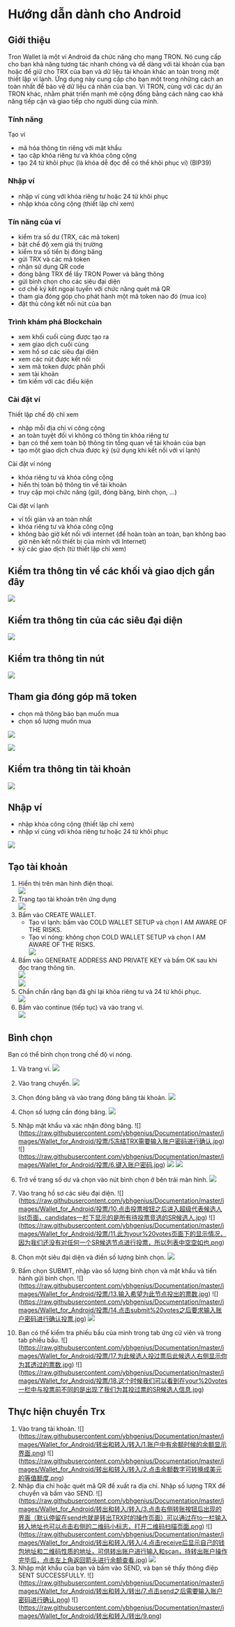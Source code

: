 # Hướng dẫn dành cho Android

## Giới thiệu

Tron Wallet là một ví Android đa chức năng cho mạng TRON. Nó cung cấp cho bạn khả năng tương tác nhanh chóng và dễ dàng với tài khoản của bạn hoặc để giữ cho TRX của bạn và dữ liệu tài khoản khác an toàn trong một thiết lập ví lạnh. Ứng dụng này cung cấp cho bạn một trong những cách an toàn nhất để bảo vệ dữ liệu cá nhân của bạn. Ví TRON, cùng với các dự án TRON khác, nhằm phát triển mạnh mẽ cộng đồng bằng cách nâng cao khả năng tiếp cận và giao tiếp cho người dùng của mình.

### Tính năng

Tạo ví

+ mã hóa thông tin riêng với mật khẩu
+ tạo cặp khóa riêng tư và khóa công cộng
+ tạo 24 từ khôi phục (là khóa dễ đọc để có thể khôi phục ví) (BIP39)

### Nhập ví

+ nhập ví cùng với khóa riêng tư hoặc 24 từ khôi phục
+ nhập khóa công cộng (thiết lập chỉ xem)

### Tín năng của ví

+ kiểm tra số dư (TRX, các mã token)
+ bật chế độ xem giá thị trường
+ kiểm tra số tiền bị đóng băng
+ gửi TRX và các mã token
+ nhận sử dụng QR code
+ đóng băng TRX để lấy TRON Power và băng thông
+ gửi bình chọn cho các siêu đại diện
+ cơ chế ký kết ngoại tuyến với chức năng quét mã QR
+ tham gia đóng góp cho phát hành một mã token nào đó (mua ico)
+ đặt thủ công kết nối nút của bạn

### Trình khám phá Blockchain

+ xem khối cuối cùng được tạo ra
+ xem giao dịch cuối cùng
+ xem hồ sơ các siêu đại diện
+ xem các nút được kết nối
+ xem mã token được phân phối
+ xem tài khoản
+ tìm kiếm với các điều kiện

### Cài đặt ví

Thiết lập chế độ chỉ xem

+ nhập mỗi địa chỉ ví công cộng
+ an toàn tuyệt đối vì không có thông tin khóa riêng tư
+ bạn có thể xem toàn bộ thông tin tổng quan về tài khoản của bạn
+ tạo một giao dịch chưa được ký (sử dụng khi kết nối với ví lạnh)

Cài đặt ví nóng

+ khóa riêng tư và khóa công cộng
+ hiển thị toàn bộ thông tin về tài khoản
+ truy cập mọi chức năng (gửi, đóng băng, bình chọn, ...)

Cài đặt ví lạnh

+ ví tối giản và an toàn nhất
+ khóa riêng tư và khóa công cộng
+ không bào giờ kết nối với internet (để hoàn toàn an toàn, bạn không bao giờ nên kết nối thiết bị của mình với Internet)
+ ký các giao dịch (từ thiết lập chỉ xem)

## Kiểm tra thông tin về các khối và giao dịch gần đây

![](https://raw.githubusercontent.com/ybhgenius/Documentation/master/images/Wallet_for_Android/查看相关信息/区块和交易信息.png)

## Kiểm tra thông tin của các siêu đại diện

![](https://raw.githubusercontent.com/ybhgenius/Documentation/master/images/Wallet_for_Android/查看相关信息/查看SP候选信息.png)

## Kiểm tra thông tin nút

![](https://raw.githubusercontent.com/ybhgenius/Documentation/master/images/Wallet_for_Android/查看相关信息/查看节点信息.png)

## Tham gia đóng góp mã token

+ chọn mã thông báo bạn muốn mua
+ chọn số lượng muốn mua 

![](https://raw.githubusercontent.com/ybhgenius/Documentation/master/images/Wallet_for_Android/查看相关信息/查看token信息.png)

![](https://raw.githubusercontent.com/ybhgenius/Documentation/master/images/Wallet_for_Android/查看相关信息/选择购买数量.png)

## Kiểm tra thông tin tài khoản

![](https://raw.githubusercontent.com/ybhgenius/Documentation/master/images/Wallet_for_Android/查看相关信息/查看账户信息.png)

## Nhập ví

+ nhập khóa công cộng (thiết lập chỉ xem)
+ nhập ví cùng với khóa riêng tư hoặc 24 từ khôi phục

![](https://raw.githubusercontent.com/ybhgenius/Documentation/master/images/Wallet_for_Android/倒入钱包/导入钱包.png)

## Tạo tài khoản

1. Hiển thị trên màn hình điện thoại.  
    ![](https://raw.githubusercontent.com/ybhgenius/Documentation/master/images/Wallet_for_Android/创建钱包账户/1桌面显示.png)
2. Trang tạo tài khoản trên ứng dụng   
    ![](https://raw.githubusercontent.com/ybhgenius/Documentation/master/images/Wallet_for_Android/创建钱包账户/2.点击app之后的界面.jpg)
3. Bấm vào CREATE WALLET.  
    + Tạo ví lạnh: bấm vào COLD WALLET SETUP và chọn I AM AWARE OF THE RISKS.
    + Tạo ví nóng: không chọn COLD WALLET SETUP và chọn I AM AWARE OF THE RISKS.  
        ![](https://raw.githubusercontent.com/ybhgenius/Documentation/master/images/Wallet_for_Android/创建钱包账户/3.设置密码.jpg) 
4. Bấm vào GENERATE ADDRESS AND PRIVATE KEY và bấm OK sau khi đọc trang thông tin.  
    ![](https://raw.githubusercontent.com/ybhgenius/Documentation/master/images/Wallet_for_Android/创建钱包账户/4.png)  
    ![](https://raw.githubusercontent.com/ybhgenius/Documentation/master/images/Wallet_for_Android/创建钱包账户/6.png)
5. Chắn chắn rằng bạn đã ghi lại khóa riêng tư và 24 từ khôi phục.  
    ![](https://raw.githubusercontent.com/ybhgenius/Documentation/master/images/Wallet_for_Android/创建钱包账户/7.钱包创建好之后的页面%20now%20we%20see%20here%20is%20a%20public%20address%20%2Cprivate%20key%20and%2024%20words%20recovery%20phrase.jpg)
6. Bấm vào continue (tiếp tục) và vào trang ví.   
    ![](https://raw.githubusercontent.com/ybhgenius/Documentation/master/images/Wallet_for_Android/创建钱包账户/8.创建号钱包之后下滑页面找到continue按钮.jpg)

## Bình chọn

Bạn có thể bình chọn trong chế độ ví nóng.

1. Và trang ví. ![](https://raw.githubusercontent.com/ybhgenius/Documentation/master/images/Wallet_for_Android/投票/1.当前的余额显示页面.jpg)

2. Vào trang chuyển. ![](https://raw.githubusercontent.com/ybhgenius/Documentation/master/images/Wallet_for_Android/投票/2.点击余额右侧的转账页面.png)

3. Chọn đóng băng và vào trang đóng băng tài khoản. ![](https://raw.githubusercontent.com/ybhgenius/Documentation/master/images/Wallet_for_Android/投票/3.点击FREEZE进入TRX冻结页面.jpg)
4. Chọn số lượng cần đóng băng. ![](https://raw.githubusercontent.com/ybhgenius/Documentation/master/images/Wallet_for_Android/投票/4.在freeze%20amount%20输入栏中键入希望冻结的TRX数量，然后点击freeze按钮，注，拥有多少冻结TRX就拥有多少投票权.jpg)
5. Nhập mật khẩu và xác nhận đóng băng. !\[](https://raw.githubusercontent.com/ybhgenius/Documentation/master/images/Wallet_for_Android/投票/5冻结TRX需要输入账户密码进行确认.jpg) ![\](https://raw.githubusercontent.com/ybhgenius/Documentation/master/images/Wallet_for_Android/投票/6.键入账户密码.jpg) ![](https://raw.githubusercontent.com/ybhgenius/Documentation/master/images/Wallet_for_Android/投票/7.png) ![](https://raw.githubusercontent.com/ybhgenius/Documentation/master/images/Wallet_for_Android/投票/8.进行100TRX冻结之后的页面显示.jpg)
6. Trở về trang số dư và chọn vào nút bình chọn ở bên trái màn hình. ![](https://raw.githubusercontent.com/ybhgenius/Documentation/master/images/Wallet_for_Android/投票/9.回到余额显示页面，然后点击余额左侧的投票按钮.jpg)
7. Vào trang hồ sơ các siêu đại diện. !\[](https://raw.githubusercontent.com/ybhgenius/Documentation/master/images/Wallet_for_Android/投票/10.点击投票按钮之后进入超级代表候选人list页面，candidates一栏下显示的是所有待投票竞选的SR候选人.jpg) ![\](https://raw.githubusercontent.com/ybhgenius/Documentation/master/images/Wallet_for_Android/投票/11.此为your%20votes页面下的显示情况，因为我们还没有对任何一个SR候选节点进行投票，所以列表中空空如也.png)
8. Chọn một siêu đại diện và điền số lượng bình chọn. ![](https://raw.githubusercontent.com/ybhgenius/Documentation/master/images/Wallet_for_Android/投票/12.我们回到candidates一栏，任意选择一个SR候选人进行投票演示，以list中首个系节点为例，注，candidates%20list%20的排列是以票数多少为顺序.jpg)
9. Bấm chọn SUBMIT, nhập vào số lượng bình chọn và mật khẩu và tiến hành gửi bình chọn. !\[](https://raw.githubusercontent.com/ybhgenius/Documentation/master/images/Wallet_for_Android/投票/13.输入希望为此节点投出的票数.jpg) ![\](https://raw.githubusercontent.com/ybhgenius/Documentation/master/images/Wallet_for_Android/投票/14.点击submit%20votes之后要求输入账户密码进行确认投票.jpg) ![](https://raw.githubusercontent.com/ybhgenius/Documentation/master/images/Wallet_for_Android/投票/16.png)
10. Bạn có thể kiểm tra phiếu bầu của mình trong tab ứng cử viên và trong tab phiếu bầu. !\[](https://raw.githubusercontent.com/ybhgenius/Documentation/master/images/Wallet_for_Android/投票/17.为此候选人投过票后此候选人右侧显示你为其透过的票数.jpg) ![\](https://raw.githubusercontent.com/ybhgenius/Documentation/master/images/Wallet_for_Android/投票/18.这个时候我们可以看到在your%20votes一栏中与投票前不同的是出现了我们为其投过票的SR候选人信息.jpg)

## Thực hiện chuyển Trx

1. Vào trang tài khoản. !\[](https://raw.githubusercontent.com/ybhgenius/Documentation/master/images/Wallet_for_Android/转出和转入/转入/1.账户中有余额时候的余额显示界面.png) ![\](https://raw.githubusercontent.com/ybhgenius/Documentation/master/images/Wallet_for_Android/转出和转入/转入/2.点击余额数字可转换成美元的等值额度.png)
2. Nhập địa chỉ hoặc quét mã QR để xuất ra địa chỉ. Nhập số lượng TRX để chuyển và bấm vào SEND. !\[](https://raw.githubusercontent.com/ybhgenius/Documentation/master/images/Wallet_for_Android/转出和转入/转入/3.点击右侧转账按钮后出现的界面（默认停留在send也就是转出TRX时的操作页面）可以通过在to一栏输入转入地址也可以点击右侧的二维码小标志，打开二维码扫描页面.png) ![\](https://raw.githubusercontent.com/ybhgenius/Documentation/master/images/Wallet_for_Android/转出和转入/转入/4.点击receive后显示自己的钱包地址和二维码性质的地址，可供转出账户进行输入和scan，待转出账户操作完毕后，点击左上角返回箭头进行余额查看.jpg) ![](https://github.com/ybhgenius/Documentation/blob/master/images/Wallet_for_Android/转出和转入/转出/6.输入希望转入的额度点击send.png)
3. Nhập mật khẩu của bạn và bấm vào SEND, và bạn sẽ thấy thông điệp SENT SUCCESSFULLY. !\[](https://raw.githubusercontent.com/ybhgenius/Documentation/master/images/Wallet_for_Android/转出和转入/转出/7.点击send之后需要输入账户密码进行确认.png) ![\](https://raw.githubusercontent.com/ybhgenius/Documentation/master/images/Wallet_for_Android/转出和转入/转出/9.png)